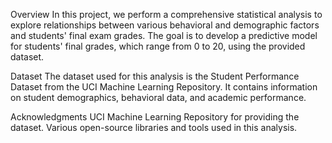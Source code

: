 Overview
In this project, we perform a comprehensive statistical analysis to explore relationships between various behavioral and demographic factors and students' final exam grades. The goal is to develop a predictive model for students' final grades, which range from 0 to 20, using the provided dataset. 

Dataset
The dataset used for this analysis is the Student Performance Dataset from the UCI Machine Learning Repository. It contains information on student demographics, behavioral data, and academic performance.

Acknowledgments
UCI Machine Learning Repository for providing the dataset.
Various open-source libraries and tools used in this analysis.
